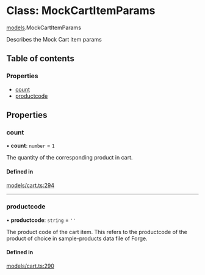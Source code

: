 # Class: MockCartItemParams

[models](../wiki/models).MockCartItemParams

Describes the Mock Cart item params

## Table of contents

### Properties

- [count](../wiki/models.MockCartItemParams#count)
- [productcode](../wiki/models.MockCartItemParams#productcode)

## Properties

### count

• **count**: `number` = `1`

The quantity of the corresponding product in cart.

#### Defined in

[models/cart.ts:294](https://gitlab.com/baliganikhil/blackmirror-sdk/-/blob/349365c/src/models/cart.ts#L294)

___

### productcode

• **productcode**: `string` = `''`

The product code of the cart item. This refers to the productcode of the product of choice in sample-products data file of Forge.

#### Defined in

[models/cart.ts:290](https://gitlab.com/baliganikhil/blackmirror-sdk/-/blob/349365c/src/models/cart.ts#L290)
